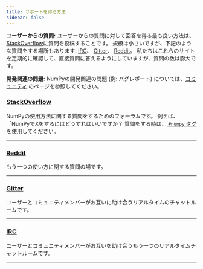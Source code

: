```yaml
---
title: サポートを得る方法
sidebar: false
---
```


**ユーザーからの質問:** ユーザーからの質問に対して回答を得る最も良い方法は、[StackOverflow](http://stackoverflow.com/questions/tagged/numpy)に質問を投稿することです。  規模は小さいですが、下記のような質問をする場所もあります: [IRC](https://webchat.freenode.net/?channels=%23numpy)、 [Gitter](https://gitter.im/numpy/numpy)、 [Reddit](https://www.reddit.com/r/Numpy/)。 私たちはこれらのサイトを定期的に確認して、直接質問に答えるようにしていますが、質問の数は膨大です。

**開発関連の問題:** NumPyの開発関連の問題 (例: バグレポート) については、[コミュニティ](/community) のページを参照してください。



### [StackOverflow](http://stackoverflow.com/questions/tagged/numpy)

NumPyの使用方法に関する質問をするためのフォーラムです。 例えば、「NumPyでXをするにはどうすればいいですか？ 質問をする時は、[ `#numpy` タグ](https://stackoverflow.com/help/tagging) を使用してください。

***

### [Reddit](https://www.reddit.com/r/Numpy/)

もう一つの使い方に関する質問の場です。

***

### [Gitter](https://gitter.im/numpy/numpy)

ユーザーとコミュニティメンバーがお互いに助け合うリアルタイムのチャットルームです。

***

### [IRC](https://webchat.freenode.net/?channels=%23numpy)

ユーザーとコミュニティメンバーがお互いを助け合うもう一つのリアルタイムチャットルームです。

***
